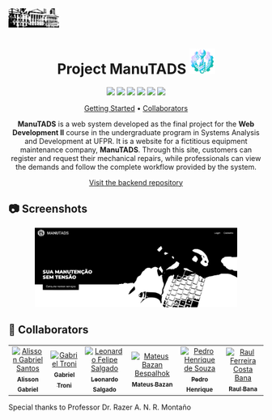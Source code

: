 <img src="src/assets/images/UFPR.svg" width="100vw">

<h1 align="center" style="font-weight: bold;">
  Project ManuTADS
  <img src="src/assets/images/logo.svg" width="50">
</h1>

<div align="center">
  <img src="https://img.shields.io/badge/Angular-red?style=for-the-badge&logo=angular">
  <img src="https://img.shields.io/badge/typescript-b3d9ff?style=for-the-badge&logo=typescript">
  <img src="https://img.shields.io/badge/Spring-ccffcc?style=for-the-badge&logo=spring">
  <img src="https://img.shields.io/badge/Java-ff944d?style=for-the-badge&logo=coffeescript">
  <img src="https://img.shields.io/badge/Postman-ffffff?style=for-the-badge&logo=postman">
  <img src="https://img.shields.io/badge/PostgreSQL-b3d9ff?style=for-the-badge&logo=postgresql">
</div>

<p align="center">
 <a href="#started">Getting Started</a> • 
  <a href="#colab">Collaborators</a>
</p>

<p align="center">
<b>ManuTADS</b> is a web system developed as the final project for the <b>Web Development II</b> course in the undergraduate program in Systems Analysis and Development at UFPR. It is a website for a fictitious equipment maintenance company, <b>ManuTADS</b>. Through this site, customers can register and request their mechanical repairs, while professionals can view the demands and follow the complete workflow provided by the system.
</p>

<p align="center">
     <a href="https://github.com/Salgado2004/SRV-WEB2-UFPR-Trabalho-Final">Visit the backend repository</a>
</p>

<h2 id="layout">📷 Screenshots</h2>

<p align="center">
    <img src="src/assets/images/landingPage.svg" alt="Website Landing Page" width="400px">
</p>

<h2 id="colab">🤝 Collaborators</h2>
<table>
  <tr>
    <td align="center">
      <a href="https://github.com/AlissonGSantos">
        <img src="https://avatars.githubusercontent.com/u/180354000?v=4" width="100px;" alt="Alisson Gabriel Santos"/><br>
        <sub>
          <b>Alisson Gabriel</b>
        </sub>
      </a>
    </td>
    <td align="center">
      <a href="https://github.com/Gabriel-Troni">
        <img src="https://avatars.githubusercontent.com/u/104802740?s=96&v=4" width="100px;" alt="Gabriel Troni"/><br>
        <sub>
          <b>Gabriel Troni</b>
        </sub>
      </a>
    </td>
    <td align="center">
      <a href="https://github.com/Salgado2004">
        <img src="https://avatars.githubusercontent.com/u/53799801?v=4" width="100px;" alt="Leonardo Felipe Salgado"/><br>
        <sub>
          <b>Leonardo Salgado</b>
        </sub>
      </a>
    </td>
    <td align="center">
      <a href="https://github.com/matbaaz">
        <img src="https://avatars.githubusercontent.com/u/28157917?v=4" width="100px;" alt="Mateus Bazan Bespalhok"/><br>
        <sub>
          <b>Mateus Bazan</b>
        </sub>
      </a>
    </td>
    <td align="center">
      <a href="https://github.com/Pedro-H108">
        <img src="https://avatars.githubusercontent.com/u/124636773?v=4" width="100px;" alt="Pedro Henrique de Souza"/><br>
        <sub>
          <b>Pedro Henrique</b>
        </sub>
      </a>
    </td>
    <td align="center">
      <a href="https://github.com/raulbana">
        <img src="https://avatars.githubusercontent.com/u/99099003?v=4" width="100px;" alt="Raul Ferreira Costa Bana"/><br>
        <sub>
          <b>Raul Bana</b>
        </sub>
      </a>
    </td>
  </tr>
</table>

Special thanks to Professor Dr. Razer A. N. R. Montaño